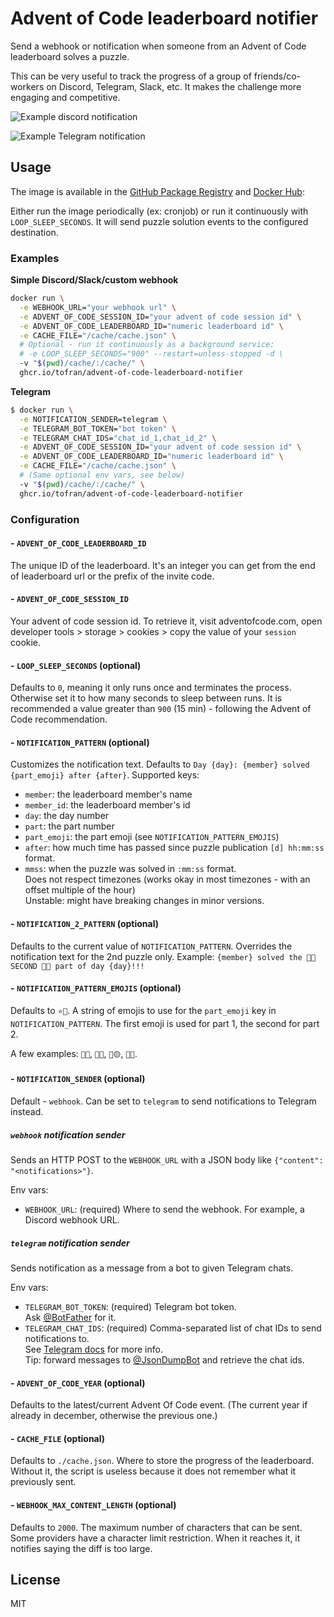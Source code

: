 # Advent of Code leaderboard notifier

Send a webhook or notification when someone from an Advent of Code leaderboard solves a puzzle.

This can be very useful to track the progress of a group of friends/co-workers on Discord,
Telegram, Slack, etc. It makes the challenge more engaging and competitive.

![Example discord notification](https://user-images.githubusercontent.com/5692603/100946056-738cae80-34fa-11eb-833f-645b8ea2e116.png)

![Example Telegram notification](https://github.com/tofran/advent-of-code-leaderboard-notifier/assets/5692603/37933eee-49ca-409c-9689-4eb10d2aa37a)

## Usage

The image is available in the [GitHub Package Registry] and [Docker Hub]:

Either run the image periodically (ex: cronjob) or run it continuously with `LOOP_SLEEP_SECONDS`.
It will send puzzle solution events to the configured destination.

### Examples

**Simple Discord/Slack/custom webhook**

```sh
docker run \
  -e WEBHOOK_URL="your webhook url" \
  -e ADVENT_OF_CODE_SESSION_ID="your advent of code session id" \
  -e ADVENT_OF_CODE_LEADERBOARD_ID="numeric leaderboard id" \
  -e CACHE_FILE="/cache/cache.json" \
  # Optional - run it continuously as a background service:
  # -e LOOP_SLEEP_SECONDS="900" --restart=unless-stopped -d \
  -v "$(pwd)/cache/:/cache/" \
  ghcr.io/tofran/advent-of-code-leaderboard-notifier
```

**Telegram**

```sh
$ docker run \
  -e NOTIFICATION_SENDER=telegram \
  -e TELEGRAM_BOT_TOKEN="bot token" \
  -e TELEGRAM_CHAT_IDS="chat_id_1,chat_id_2" \
  -e ADVENT_OF_CODE_SESSION_ID="your advent of code session id" \
  -e ADVENT_OF_CODE_LEADERBOARD_ID="numeric leaderboard id" \
  -e CACHE_FILE="/cache/cache.json" \
  # (Same optional env vars, see below)
  -v "$(pwd)/cache/:/cache/" \
  ghcr.io/tofran/advent-of-code-leaderboard-notifier
```

### Configuration

#### - `ADVENT_OF_CODE_LEADERBOARD_ID`

The unique ID of the leaderboard. It's an integer you can get from the end of leaderboard url or
the prefix of the invite code.

#### - `ADVENT_OF_CODE_SESSION_ID`

Your advent of code session id. To retrieve it, visit adventofcode.com,
open developer tools > storage > cookies > copy the value of your `session` cookie.

#### - `LOOP_SLEEP_SECONDS` (optional)

Defaults to `0`, meaning it only runs once and terminates the process.
Otherwise set it to how many seconds to sleep between runs.
It is recommended a value greater than `900` (15 min) - following the Advent of Code recommendation.

#### - `NOTIFICATION_PATTERN` (optional)

Customizes the notification text.
Defaults to `Day {day}: {member} solved {part_emoji} after {after}`. Supported keys:

- `member`: the leaderboard member's name
- `member_id`: the leaderboard member's id
- `day`: the day number
- `part`: the part number
- `part_emoji`: the part emoji (see `NOTIFICATION_PATTERN_EMOJIS`)
- `after`: how much time has passed since puzzle publication `[d] hh:mm:ss` format.
- `mmss`: when the puzzle was solved in `:mm:ss` format.  
  Does not respect timezones (works okay in most timezones - with an offset multiple of the hour)  
  Unstable: might have breaking changes in minor versions.

#### - `NOTIFICATION_2_PATTERN` (optional)

Defaults to the current value of `NOTIFICATION_PATTERN`.
Overrides the notification text for the 2nd puzzle only.
Example: `{member} solved the 🎉🍾 SECOND 🎄💥 part of day {day}!!!`

#### - `NOTIFICATION_PATTERN_EMOJIS` (optional)

Defaults to `⭐🌟`.
A string of emojis to use for the `part_emoji` key in `NOTIFICATION_PATTERN`.
The first emoji is used for part 1, the second for part 2.

A few examples: `🌲🎄`, `🌱🎄`, `🔵🟡`, `🥈🥇`.

#### - `NOTIFICATION_SENDER` (optional)

Default - `webhook`. Can be set to `telegram` to send notifications to Telegram instead.

##### `webhook` notification sender

Sends an HTTP POST to the `WEBHOOK_URL` with a JSON body like `{"content": "<notifications>"}`.

Env vars:

- `WEBHOOK_URL`: (required) Where to send the webhook. For example, a Discord webhook URL.

##### `telegram` notification sender

Sends notification as a message from a bot to given Telegram chats.

Env vars:

- `TELEGRAM_BOT_TOKEN`: (required) Telegram bot token.  
  Ask [@BotFather](https://t.me/botfather) for it.
- `TELEGRAM_CHAT_IDS`: (required) Comma-separated list of chat IDs to send notifications to.  
  See [Telegram docs](https://core.telegram.org/bots/api#sendmessage) for more info.  
  Tip: forward messages to [@JsonDumpBot](https://t.me/JsonDumpBot) and retrieve the chat ids.

#### - `ADVENT_OF_CODE_YEAR` (optional)

Defaults to the latest/current Advent Of Code event.
(The current year if already in december, otherwise the previous one.)

#### - `CACHE_FILE` (optional)

Defaults to `./cache.json`. Where to store the progress of the leaderboard.
Without it, the script is useless because it does not remember what it previously sent.

#### - `WEBHOOK_MAX_CONTENT_LENGTH` (optional)

Defaults to `2000`. The maximum number of characters that can be sent.
Some providers have a character limit restriction.
When it reaches it, it notifies saying the diff is too large.

## License

MIT

[GitHub Package registry]: https://github.com/tofran/advent-of-code-leaderboard-notifier/pkgs/container/advent-of-code-leaderboard-notifier
[Docker Hub]: https://hub.docker.com/r/tofran/advent-of-code-leaderboard-notifier
